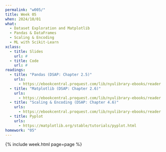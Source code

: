 ```yaml
---
permalink: "w005/"
title: Week 05
when: 2024/10/01
what:
  - Dataset Exploration and Matplotlib
  - Pandas & DataFrames
  - Scaling & Encoding
  - ML with Scikit-Learn
xclass:
  - title: Slides
    url: #
  - title: Code
    url: #
readings:
  - title: "Pandas (DSAP: Chapter 2.5)"
    urls:
      - https://ebookcentral.proquest.com/lib/nyulibrary-ebooks/reader.action?docID=5264120&ppg=113
  - title: "Matplotlib (DSAP: Chapter 2.6)"
    urls:
      - https://ebookcentral.proquest.com/lib/nyulibrary-ebooks/reader.action?docID=5264120&ppg=118
  - title: "Scaling & Encoding (DSAP: Chapter 4.6)"
    urls:
      - https://ebookcentral.proquest.com/lib/nyulibrary-ebooks/reader.action?docID=5264120&ppg=197
  - title: Pyplot
    urls:
      - https://matplotlib.org/stable/tutorials/pyplot.html
homework: "05"
---
```

{% include week.html page=page %}
